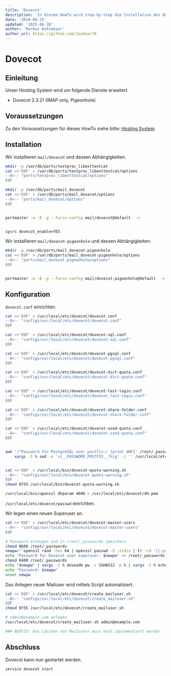 ```yaml
---
title: 'Dovecot'
description: 'In diesem HowTo wird step-by-step die Installation des Dovecot Mailservers für ein Hosting System auf Basis von FreeBSD 64Bit auf einem dedizierten Server beschrieben.'
date: '2010-08-25'
updated: '2025-06-28'
author: 'Markus Kohlmeyer'
author_url: https://github.com/JoeUser78
---
```


# Dovecot

## Einleitung

Unser Hosting System wird um folgende Dienste erweitert.

- Dovecot 2.3.21 (IMAP only, Pigeonhole)

## Voraussetzungen

Zu den Voraussetzungen für dieses HowTo siehe bitte: [Hosting System](/howtos/freebsd/hosting_system/)

## Installation

Wir installieren `mail/dovecot` und dessen Abhängigkeiten.

``` bash
mkdir -p /var/db/ports/textproc_libexttextcat
cat <<'EOF' > /var/db/ports/textproc_libexttextcat/options
--8<-- "ports/textproc_libexttextcat/options"
EOF

mkdir -p /var/db/ports/mail_dovecot
cat <<'EOF' > /var/db/ports/mail_dovecot/options
--8<-- "ports/mail_dovecot/options"
EOF


portmaster -w -B -g --force-config mail/dovecot@default  -n


sysrc dovecot_enable=YES
```

Wir installieren `mail/dovecot-pigeonhole` und dessen Abhängigkeiten.

``` bash
mkdir -p /var/db/ports/mail_dovecot-pigeonhole
cat <<'EOF' > /var/db/ports/mail_dovecot-pigeonhole/options
--8<-- "ports/mail_dovecot-pigeonholw/options"
EOF


portmaster -w -B -g --force-config mail/dovecot-pigeonhole@default  -n
```

## Konfiguration

`dovecot.conf` einrichten.

``` bash
cat <<'EOF' > /usr/local/etc/dovecot/dovecot.conf
--8<-- "configs/usr/local/etc/dovecot/dovecot.conf"
EOF

cat <<'EOF' > /usr/local/etc/dovecot/dovecot-sql.conf
--8<-- "configs/usr/local/etc/dovecot/dovecot-sql.conf"
EOF

cat <<'EOF' > /usr/local/etc/dovecot/dovecot-pgsql.conf
--8<-- "configs/usr/local/etc/dovecot/dovecot-pgsql.conf"
EOF

cat <<'EOF' > /usr/local/etc/dovecot/dovecot-dict-quota.conf
--8<-- "configs/usr/local/etc/dovecot/dovecot-dict-quota.conf"
EOF

cat <<'EOF' > /usr/local/etc/dovecot/dovecot-last-login.conf
--8<-- "configs/usr/local/etc/dovecot/dovecot-last-login.conf"
EOF

cat <<'EOF' > /usr/local/etc/dovecot/dovecot-share-folder.conf
--8<-- "configs/usr/local/etc/dovecot/dovecot-share-folder.conf"
EOF

cat <<'EOF' > /usr/local/etc/dovecot/dovecot-used-quota.conf
--8<-- "configs/usr/local/etc/dovecot/dovecot-used-quota.conf"
EOF


awk '/^Password for PostgreSQL user postfix:/ {print $NF}' /root/_passwords | \
    xargs -I % sed -e 's|__PASSWORD_POSTFIX__|%|g' -i '' /usr/local/etc/dovecot/*.conf


cat <<'EOF' > /usr/local/bin/dovecot-quota-warning.sh
--8<-- "configs/usr/local/bin/dovecot-quota-warning.sh"
EOF
chmod 0755 /usr/local/bin/dovecot-quota-warning.sh

/usr/local/bin/openssl dhparam 4096 > /usr/local/etc/dovecot/dh.pem
```

`/usr/local/etc/dovecot/passwd` einrichten.

Wir legen einen neuen Superuser an.

``` bash
cat <<'EOF' > /usr/local/etc/dovecot/dovecot-master-users
--8<-- "configs/usr/local/etc/dovecot/dovecot-master-users"
EOF

# Password erzeugen und in /root/_passwords speichern
chmod 0600 /root/_passwords
newpw="`openssl rand -hex 64 | openssl passwd -5 -stdin | tr -cd '[[:print:]]' | cut -c 2-17`"
echo "Password for Dovecot user superuser: $newpw" >> /root/_passwords
chmod 0400 /root/_passwords
echo "$newpw" | xargs -I % doveadm pw -s SSHA512 -p % | xargs -I % echo "superuser:%" > /usr/local/etc/dovecot/dovecot-master-users
echo "Password: $newpw"
unset newpw
```

Das Anlegen neuer Mailuser wird mittels Script automatisiert.

``` bash
cat <<'EOF' > /usr/local/etc/dovecot/create_mailuser.sh
--8<-- "configs/usr/local/etc/dovecot/create_mailuser.sh"
EOF
chmod 0755 /usr/local/etc/dovecot/create_mailuser.sh

# admin@example.com anlegen
/usr/local/etc/dovecot/create_mailuser.sh admin@example.com

### BUGFIX: Das Löschen von Mailusern muss noch implementiert werden
```

## Abschluss

Dovecot kann nun gestartet werden.

``` bash
service dovecot start
```
